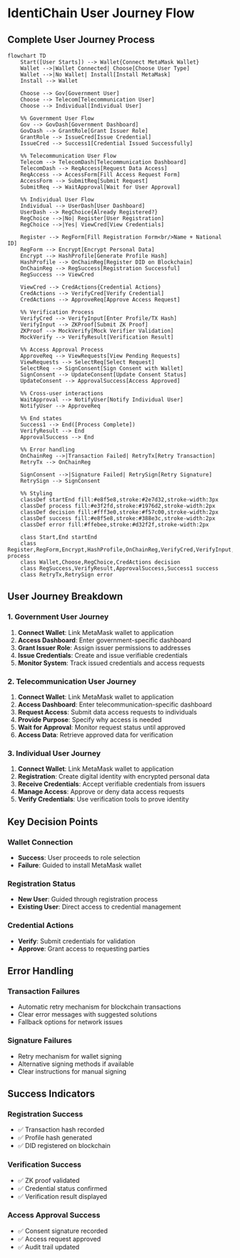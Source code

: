 # IdentiChain User Journey Flow

## Complete User Journey Process

```mermaid
flowchart TD
    Start([User Starts]) --> Wallet{Connect MetaMask Wallet}
    Wallet -->|Wallet Connected| Choose[Choose User Type]
    Wallet -->|No Wallet| Install[Install MetaMask]
    Install --> Wallet
    
    Choose --> Gov[Government User]
    Choose --> Telecom[Telecommunication User]
    Choose --> Individual[Individual User]
    
    %% Government User Flow
    Gov --> GovDash[Government Dashboard]
    GovDash --> GrantRole[Grant Issuer Role]
    GrantRole --> IssueCred[Issue Credential]
    IssueCred --> Success1[Credential Issued Successfully]
    
    %% Telecommunication User Flow
    Telecom --> TelecomDash[Telecommunication Dashboard]
    TelecomDash --> ReqAccess[Request Data Access]
    ReqAccess --> AccessForm[Fill Access Request Form]
    AccessForm --> SubmitReq[Submit Request]
    SubmitReq --> WaitApproval[Wait for User Approval]
    
    %% Individual User Flow
    Individual --> UserDash[User Dashboard]
    UserDash --> RegChoice{Already Registered?}
    RegChoice -->|No| Register[User Registration]
    RegChoice -->|Yes| ViewCred[View Credentials]
    
    Register --> RegForm[Fill Registration Form<br/>Name + National ID]
    RegForm --> Encrypt[Encrypt Personal Data]
    Encrypt --> HashProfile[Generate Profile Hash]
    HashProfile --> OnChainReg[Register DID on Blockchain]
    OnChainReg --> RegSuccess[Registration Successful]
    RegSuccess --> ViewCred
    
    ViewCred --> CredActions{Credential Actions}
    CredActions --> VerifyCred[Verify Credential]
    CredActions --> ApproveReq[Approve Access Request]
    
    %% Verification Process
    VerifyCred --> VerifyInput[Enter Profile/TX Hash]
    VerifyInput --> ZKProof[Submit ZK Proof]
    ZKProof --> MockVerify[Mock Verifier Validation]
    MockVerify --> VerifyResult[Verification Result]
    
    %% Access Approval Process
    ApproveReq --> ViewRequests[View Pending Requests]
    ViewRequests --> SelectReq[Select Request]
    SelectReq --> SignConsent[Sign Consent with Wallet]
    SignConsent --> UpdateConsent[Update Consent Status]
    UpdateConsent --> ApprovalSuccess[Access Approved]
    
    %% Cross-user interactions
    WaitApproval --> NotifyUser[Notify Individual User]
    NotifyUser --> ApproveReq
    
    %% End states
    Success1 --> End([Process Complete])
    VerifyResult --> End
    ApprovalSuccess --> End
    
    %% Error handling
    OnChainReg -->|Transaction Failed| RetryTx[Retry Transaction]
    RetryTx --> OnChainReg
    
    SignConsent -->|Signature Failed| RetrySign[Retry Signature]
    RetrySign --> SignConsent
    
    %% Styling
    classDef startEnd fill:#e8f5e8,stroke:#2e7d32,stroke-width:3px
    classDef process fill:#e3f2fd,stroke:#1976d2,stroke-width:2px
    classDef decision fill:#fff3e0,stroke:#f57c00,stroke-width:2px
    classDef success fill:#e8f5e8,stroke:#388e3c,stroke-width:2px
    classDef error fill:#ffebee,stroke:#d32f2f,stroke-width:2px
    
    class Start,End startEnd
    class Register,RegForm,Encrypt,HashProfile,OnChainReg,VerifyCred,VerifyInput,ZKProof,ApproveReq,ViewRequests,SelectReq,SignConsent,UpdateConsent,IssueCred,GrantRole,ReqAccess,AccessForm,SubmitReq process
    class Wallet,Choose,RegChoice,CredActions decision
    class RegSuccess,VerifyResult,ApprovalSuccess,Success1 success
    class RetryTx,RetrySign error
```

## User Journey Breakdown

### 1. Government User Journey
1. **Connect Wallet**: Link MetaMask wallet to application
2. **Access Dashboard**: Enter government-specific dashboard
3. **Grant Issuer Role**: Assign issuer permissions to addresses
4. **Issue Credentials**: Create and issue verifiable credentials
5. **Monitor System**: Track issued credentials and access requests

### 2. Telecommunication User Journey
1. **Connect Wallet**: Link MetaMask wallet to application
2. **Access Dashboard**: Enter telecommunication-specific dashboard
3. **Request Access**: Submit data access requests to individuals
4. **Provide Purpose**: Specify why access is needed
5. **Wait for Approval**: Monitor request status until approved
6. **Access Data**: Retrieve approved data for verification

### 3. Individual User Journey
1. **Connect Wallet**: Link MetaMask wallet to application
2. **Registration**: Create digital identity with encrypted personal data
3. **Receive Credentials**: Accept verifiable credentials from issuers
4. **Manage Access**: Approve or deny data access requests
5. **Verify Credentials**: Use verification tools to prove identity

## Key Decision Points

### Wallet Connection
- **Success**: User proceeds to role selection
- **Failure**: Guided to install MetaMask wallet

### Registration Status
- **New User**: Guided through registration process
- **Existing User**: Direct access to credential management

### Credential Actions
- **Verify**: Submit credentials for validation
- **Approve**: Grant access to requesting parties

## Error Handling

### Transaction Failures
- Automatic retry mechanism for blockchain transactions
- Clear error messages with suggested solutions
- Fallback options for network issues

### Signature Failures
- Retry mechanism for wallet signing
- Alternative signing methods if available
- Clear instructions for manual signing

## Success Indicators

### Registration Success
- ✅ Transaction hash recorded
- ✅ Profile hash generated
- ✅ DID registered on blockchain

### Verification Success
- ✅ ZK proof validated
- ✅ Credential status confirmed
- ✅ Verification result displayed

### Access Approval Success
- ✅ Consent signature recorded
- ✅ Access request approved
- ✅ Audit trail updated
